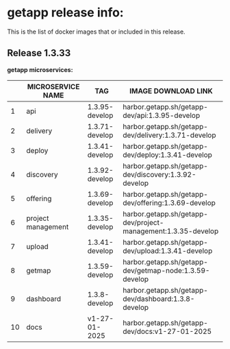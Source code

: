 # getapp release info:

This is the list of docker images that or included in this release.

## Release 1.3.33 

**getapp microservices:**

|   | MICROSERVICE NAME | TAG                     | IMAGE DOWNLOAD LINK                                                    |
|---|--------------------|--------------------------|-------------------------------------------------------------------------|
| 1 | api                | 1.3.95-develop               | harbor.getapp.sh/getapp-dev/api:1.3.95-develop                            |
| 2 | delivery           | 1.3.71-develop         | harbor.getapp.sh/getapp-dev/delivery:1.3.71-develop                    |
| 3 | deploy             | 1.3.41-develop             | harbor.getapp.sh/getapp-dev/deploy:1.3.41-develop                        |
| 4 | discovery          | 1.3.92-develop        | harbor.getapp.sh/getapp-dev/discovery:1.3.92-develop                  |
| 5 | offering           | 1.3.69-develop          | harbor.getapp.sh/getapp-dev/offering:1.3.69-develop                    |
| 6 | project management | 1.3.35-develop | harbor.getapp.sh/getapp-dev/project-management:1.3.35-develop |
| 7 | upload             | 1.3.41-develop            | harbor.getapp.sh/getapp-dev/upload:1.3.41-develop                        |
| 8 | getmap        | 1.3.59-develop            | harbor.getapp.sh/getapp-dev/getmap-node:1.3.59-develop                        |
| 9 | dashboard          | 1.3.8-develop        | harbor.getapp.sh/getapp-dev/dashboard:1.3.8-develop                  |
| 10 | docs         | v1-27-01-2025        | harbor.getapp.sh/getapp-dev/docs:v1-27-01-2025                  |
